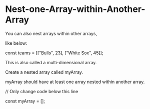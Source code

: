 # Nest-one-Array-within-Another-Array

You can also nest arrays within other arrays,

like below:

const teams = [["Bulls", 23], ["White Sox", 45]];

This is also called a multi-dimensional array.

Create a nested array called myArray.

myArray should have at least one array nested within another array.

// Only change code below this line

const myArray = [];
